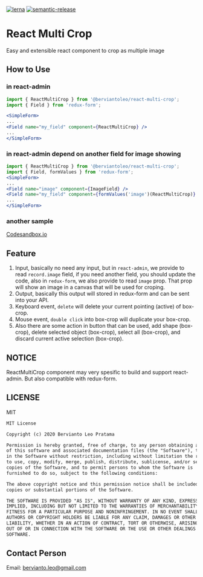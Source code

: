 [![lerna](https://img.shields.io/badge/maintained%20with-lerna-cc00ff.svg)](https://lerna.js.org/) [![semantic-release](https://img.shields.io/badge/%20%20%F0%9F%93%A6%F0%9F%9A%80-semantic--release-e10079.svg)](https://github.com/semantic-release/semantic-release)

# React Multi Crop

Easy and extensible react component to crop as multiple image

## How to Use

### in react-admin

```jsx
import { ReactMultiCrop } from '@berviantoleo/react-multi-crop';
import { Field } from 'redux-form';

<SimpleForm>
...
<Field name="my_field" component={ReactMultiCrop} />
...
</SimpleForm>
```

### in react-admin depend on another field for image showing

```jsx
import { ReactMultiCrop } from '@berviantoleo/react-multi-crop';
import { Field, formValues } from 'redux-form';
<SimpleForm>
...
<Field name="image" component={ImageField} />
<Field name="my_field" component={formValues('image')(ReactMultiCrop)} />
...
</SimpleForm>
```

### another sample

[Codesandbox.io](https://codesandbox.io/s/react-crop-demo-9hjxs)

## Feature

1. Input, basically no need any input, but in `react-admin`, we provide to read `record.image` field, if you need another field, you should update the code, also in `redux-form`, we also provide to read `image` prop. That prop will show an image in a canvas that will be used for croping.
2. Output, basically this output will stored in redux-form and can be sent into your API.
3. Keyboard event, `delete` will delete your current pointing (active) of box-crop.
4. Mouse event, `double click` into box-crop will duplicate your box-crop.
5. Also there are some action in button that can be used, add shape (box-crop), delete selected object (box-crop), select all (box-crop), and discard current active selection (box-crop).

## NOTICE

ReactMultiCrop component may very spesific to build and support react-admin. But also compatible with redux-form.

## LICENSE

MIT
```md
MIT License

Copyright (c) 2020 Bervianto Leo Pratama

Permission is hereby granted, free of charge, to any person obtaining a copy
of this software and associated documentation files (the "Software"), to deal
in the Software without restriction, including without limitation the rights
to use, copy, modify, merge, publish, distribute, sublicense, and/or sell
copies of the Software, and to permit persons to whom the Software is
furnished to do so, subject to the following conditions:

The above copyright notice and this permission notice shall be included in all
copies or substantial portions of the Software.

THE SOFTWARE IS PROVIDED "AS IS", WITHOUT WARRANTY OF ANY KIND, EXPRESS OR
IMPLIED, INCLUDING BUT NOT LIMITED TO THE WARRANTIES OF MERCHANTABILITY,
FITNESS FOR A PARTICULAR PURPOSE AND NONINFRINGEMENT. IN NO EVENT SHALL THE
AUTHORS OR COPYRIGHT HOLDERS BE LIABLE FOR ANY CLAIM, DAMAGES OR OTHER
LIABILITY, WHETHER IN AN ACTION OF CONTRACT, TORT OR OTHERWISE, ARISING FROM,
OUT OF OR IN CONNECTION WITH THE SOFTWARE OR THE USE OR OTHER DEALINGS IN THE
SOFTWARE.
```

## Contact Person

Email: bervianto.leo@gmail.com



